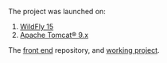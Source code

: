 The project was launched on:

1) [WildFly 15](http://wildfly.org/downloads/)
2) [Apache Tomcat® 9.x](https://tomcat.apache.org/download-90.cgi)

The [front end](https://github.com/iurybakov/getawr_ui) repository, and [working project](http://176.53.162.238:8080/getawr/).

